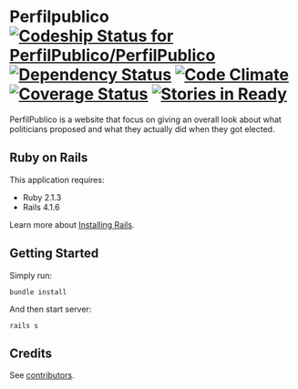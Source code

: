 Perfilpublico [ ![Codeship Status for PerfilPublico/PerfilPublico](https://codeship.io/projects/4c5968c0-4067-0132-2454-56a82d25c0eb/status)](https://codeship.io/projects/43868) [![Dependency Status](https://gemnasium.com/PerfilPublico/PerfilPublico.svg)](https://gemnasium.com/PerfilPublico/PerfilPublico) [![Code Climate](https://codeclimate.com/github/PerfilPublico/PerfilPublico/badges/gpa.svg)](https://codeclimate.com/github/PerfilPublico/PerfilPublico) [![Coverage Status](https://coveralls.io/repos/PerfilPublico/PerfilPublico/badge.png)](https://coveralls.io/r/PerfilPublico/PerfilPublico) [![Stories in Ready](https://badge.waffle.io/PerfilPublico/PerfilPublico.png?label=ready&title=Ready)](https://waffle.io/PerfilPublico/PerfilPublico)
================

PerfilPublico is a website that focus on giving an overall look about what politicians proposed and what they actually did when they got elected.

Ruby on Rails
-------------

This application requires:

- Ruby 2.1.3
- Rails 4.1.6

Learn more about [Installing Rails](http://railsapps.github.io/installing-rails.html).

Getting Started
---------------

Simply run:

```
bundle install
```

And then start server:

```
rails s
```

Credits
-------

See [contributors](https://github.com/PerfilPublico/PerfilPublico/graphs/contributors).
